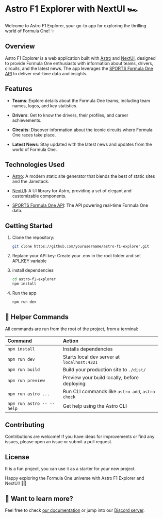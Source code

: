 # Astro F1 Explorer with NextUI 🏎️

Welcome to Astro F1 Explorer, your go-to app for exploring the thrilling world of Formula One! ✨

## Overview

Astro F1 Explorer is a web application built with [Astro](https://astro.build/) and [NextUI](https://nextui.org/), designed to provide Formula One enthusiasts with information about teams, drivers, circuits, and the latest news. The app leverages the [SPORTS Formula One API](https://api-sports.io/documentation/formula-1/v1#section/Introduction) to deliver real-time data and insights.

## Features

- **Teams**: Explore details about the Formula One teams, including team names, logos, and key statistics.

- **Drivers**: Get to know the drivers, their profiles, and career achievements.

- **Circuits**: Discover information about the iconic circuits where Formula One races take place.

- **Latest News**: Stay updated with the latest news and updates from the world of Formula One.

## Technologies Used

- [Astro](https://astro.build/): A modern static site generator that blends the best of static sites and the Jamstack.

- [NextUI](https://nextui.org/): A UI library for Astro, providing a set of elegant and customizable components.

- [SPORTS Formula One API](https://api-sports.io/documentation/formula-1/v1#section/Introduction): The API powering real-time Formula One data.

## Getting Started

1. Clone the repository:
   ```bash
   git clone https://github.com/yourusername/astro-f1-explorer.git
   
2. Replace your API key:
   Create your .env in the root folder and set API_KEY variable
   
3. install dependencies
   ```bash
   cd astro-f1-explorer
   npm install

4. Run the app
   ```bash
   npm run dev

## 🧞 Helper Commands

All commands are run from the root of the project, from a terminal:

| Command                   | Action                                           |
| :------------------------ | :----------------------------------------------- |
| `npm install`             | Installs dependencies                            |
| `npm run dev`             | Starts local dev server at `localhost:4321`      |
| `npm run build`           | Build your production site to `./dist/`          |
| `npm run preview`         | Preview your build locally, before deploying     |
| `npm run astro ...`       | Run CLI commands like `astro add`, `astro check` |
| `npm run astro -- --help` | Get help using the Astro CLI                     |

## Contributing
Contributions are welcome! If you have ideas for improvements or find any issues, please open an issue or submit a pull request.

## License
It is a fun project, you can use it as a starter for your new project.

Happy exploring the Formula One universe with Astro F1 Explorer and NextUI! 🏁🌐

## 👀 Want to learn more?

Feel free to check [our documentation](https://docs.astro.build) or jump into our [Discord server](https://astro.build/chat).
